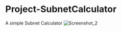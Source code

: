# Project-SubnetCalculator
A simple Subnet Calculator
![Screenshot_2](https://user-images.githubusercontent.com/90800013/198871486-69dcbd09-5ecb-4ac5-aa2c-de48c00b6987.png)
